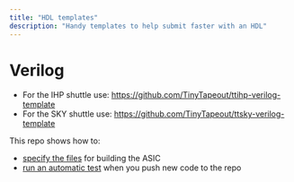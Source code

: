 ```yaml
---
title: "HDL templates"
description: "Handy templates to help submit faster with an HDL"
---
```


# Verilog

* For the IHP shuttle use: https://github.com/TinyTapeout/ttihp-verilog-template
* For the SKY shuttle use: https://github.com/TinyTapeout/ttsky-verilog-template

This repo shows how to:

* [specify the files](https://github.com/TinyTapeout/ttihp-verilog-template/blob/main/info.yaml#L18) for building the ASIC
* [run an automatic test](/hdl/testing) when you push new code to the repo
